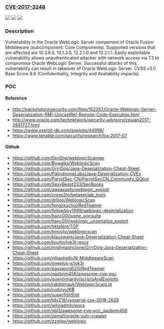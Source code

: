 ### [CVE-2017-3248](https://cve.mitre.org/cgi-bin/cvename.cgi?name=CVE-2017-3248)
![](https://img.shields.io/static/v1?label=Product&message=WebLogic%20Server&color=blue)
![](https://img.shields.io/static/v1?label=Version&message=n%2Fa&color=blue)
![](https://img.shields.io/static/v1?label=Vulnerability&message=CVSS%3A3.0%2FAV%3AN%2FAC%3AL%2FPR%3AN%2FUI%3AN%2FS%3AU%2FC%3AH%2FI%3AH%2FA%3AH&color=brighgreen)

### Description

Vulnerability in the Oracle WebLogic Server component of Oracle Fusion Middleware (subcomponent: Core Components). Supported versions that are affected are 10.3.6.0, 12.1.3.0, 12.2.1.0 and 12.2.1.1. Easily exploitable vulnerability allows unauthenticated attacker with network access via T3 to compromise Oracle WebLogic Server. Successful attacks of this vulnerability can result in takeover of Oracle WebLogic Server. CVSS v3.0 Base Score 9.8 (Confidentiality, Integrity and Availability impacts).

### POC

#### Reference
- http://packetstormsecurity.com/files/152357/Oracle-Weblogic-Server-Deserialization-RMI-UnicastRef-Remote-Code-Execution.html
- http://www.oracle.com/technetwork/security-advisory/cpujan2017-2881727.html
- https://www.exploit-db.com/exploits/44998/
- https://www.tenable.com/security/research/tra-2017-07

#### Github
- https://github.com/0xn0ne/weblogicScanner
- https://github.com/Bywalks/WeblogicScan
- https://github.com/GrrrDog/Java-Deserialization-Cheat-Sheet
- https://github.com/PalindromeLabs/Java-Deserialization-CVEs
- https://github.com/ParrotSec-CN/ParrotSecCN_Community_QQbot
- https://github.com/SexyBeast233/SecBooks
- https://github.com/awsassets/weblogic_exploit
- https://github.com/cross2to/betaseclab_tools
- https://github.com/dr0op/WeblogicScan
- https://github.com/fengjixuchui/RedTeamer
- https://github.com/followboy1999/weblogic-deserialization
- https://github.com/hanc00l/some_pocsuite
- https://github.com/hanc00l/weblogic_unserialize_exploit
- https://github.com/hktalent/TOP
- https://github.com/hmoytx/weblogicscan
- https://github.com/klausware/Java-Deserialization-Cheat-Sheet
- https://github.com/koutto/jok3r-pocs
- https://github.com/mishmashclone/GrrrDog-Java-Deserialization-Cheat-Sheet
- https://github.com/nihaohello/N-MiddlewareScan
- https://github.com/oneplus-x/jok3r
- https://github.com/password520/RedTeamer
- https://github.com/qazbnm456/awesome-cve-poc
- https://github.com/quentinhardy/scriptsAndExploits
- https://github.com/rabbitmask/WeblogicScanLot
- https://github.com/rudinyu/KB
- https://github.com/superfish9/pt
- https://github.com/tdy218/ysoserial-cve-2018-2628
- https://github.com/whoadmin/pocs
- https://github.com/xbl3/awesome-cve-poc_qazbnm456
- https://github.com/zema1/oracle-vuln-crawler
- https://github.com/zzwlpx/weblogic

